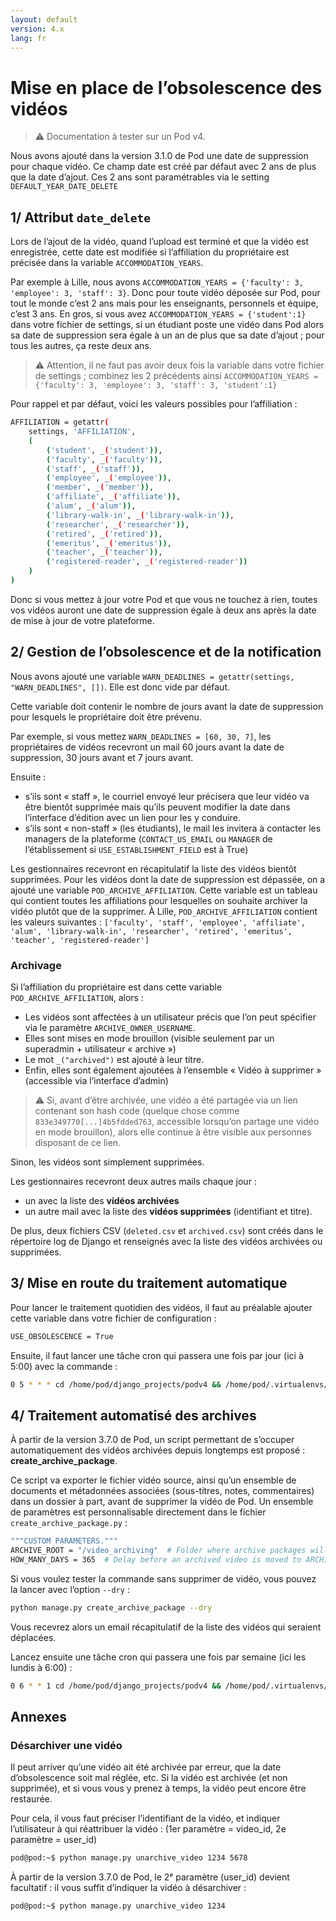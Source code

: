 ```yaml
---
layout: default
version: 4.x
lang: fr
---
```


# Mise en place de l’obsolescence des vidéos

> ⚠️ Documentation à tester sur un Pod v4.

Nous avons ajouté dans la version 3.1.0 de Pod une date de suppression pour chaque vidéo.
Ce champ date est créé par défaut avec 2 ans de plus que la date d’ajout.
Ces 2 ans sont paramétrables via le setting `DEFAULT_YEAR_DATE_DELETE`

## 1/ Attribut `date_delete`

Lors de l’ajout de la vidéo, quand l’upload est terminé et que la vidéo est enregistrée, cette date est modifiée si l’affiliation du propriétaire est précisée dans la variable `ACCOMMODATION_YEARS`.

Par exemple à Lille, nous avons `ACCOMMODATION_YEARS = {'faculty': 3, 'employee': 3, 'staff': 3}`. Donc pour toute vidéo déposée sur Pod, pour tout le monde c’est 2 ans mais pour les enseignants, personnels et équipe, c’est 3 ans.
En gros, si vous avez `ACCOMMODATION_YEARS = {'student':1}` dans votre fichier de settings, si un étudiant poste une vidéo dans Pod alors sa date de suppression sera égale à un an de plus que sa date d’ajout ; pour tous les autres, ça reste deux ans.

> ⚠️ Attention, il ne faut pas avoir deux fois la variable dans votre fichier de settings ; combinez les 2 précédents ainsi `ACCOMMODATION_YEARS = {'faculty': 3, 'employee': 3, 'staff': 3, 'student':1}`

Pour rappel et par défaut, voici les valeurs possibles pour l’affiliation :

```bash
AFFILIATION = getattr(
    settings, 'AFFILIATION',
    (
        ('student', _('student')),
        ('faculty', _('faculty')),
        ('staff', _('staff')),
        ('employee', _('employee')),
        ('member', _('member')),
        ('affiliate', _('affiliate')),
        ('alum', _('alum')),
        ('library-walk-in', _('library-walk-in')),
        ('researcher', _('researcher')),
        ('retired', _('retired')),
        ('emeritus', _('emeritus')),
        ('teacher', _('teacher')),
        ('registered-reader', _('registered-reader'))
    )
)
```

Donc si vous mettez à jour votre Pod et que vous ne touchez à rien, toutes vos vidéos auront une date de suppression égale à deux ans après la date de mise à jour de votre plateforme.

## 2/ Gestion de l’obsolescence et de la notification

Nous avons ajouté une variable `WARN_DEADLINES = getattr(settings, "WARN_DEADLINES", [])`. Elle est donc vide par défaut.

Cette variable doit contenir le nombre de jours avant la date de suppression pour lesquels le propriétaire doit être prévenu.

Par exemple, si vous mettez `WARN_DEADLINES = [60, 30, 7]`, les propriétaires de vidéos recevront un mail 60 jours avant la date de suppression, 30 jours avant et 7 jours avant.

Ensuite :

* s’ils sont « staff », le courriel envoyé leur précisera que leur vidéo va être bientôt supprimée mais qu’ils peuvent modifier la date dans l’interface d’édition avec un lien pour les y conduire.
* s’ils sont « non-staff » (les étudiants), le mail les invitera à contacter les managers de la plateforme (`CONTACT_US_EMAIL` ou `MANAGER` de l’établissement si `USE_ESTABLISHMENT_FIELD` est à True)

Les gestionnaires recevront en récapitulatif la liste des vidéos bientôt supprimées.
Pour les vidéos dont la date de suppression est dépassée, on a ajouté une variable `POD_ARCHIVE_AFFILIATION`. Cette variable est un tableau qui contient toutes les affiliations pour lesquelles on souhaite archiver la vidéo plutôt que de la supprimer. À Lille, `POD_ARCHIVE_AFFILIATION` contient les valeurs suivantes :
`['faculty', 'staff', 'employee', 'affiliate', 'alum', 'library-walk-in', 'researcher', 'retired', 'emeritus', 'teacher', 'registered-reader']`

### Archivage

Si l’affiliation du propriétaire est dans cette variable `POD_ARCHIVE_AFFILIATION`, alors :

* Les vidéos sont affectées à un utilisateur précis que l’on peut spécifier via le paramètre `ARCHIVE_OWNER_USERNAME`.
* Elles sont mises en mode brouillon (visible seulement par un superadmin + utilisateur « archive »)
* Le mot `_("archived")` est ajouté à leur titre.
* Enfin, elles sont également ajoutées à l’ensemble « Vidéo à supprimer » (accessible via l’interface d’admin)

> ⚠️ Si, avant d’être archivée, une vidéo a été partagée via un lien contenant son hash code (quelque chose comme `833e349770[...]4b5fdded763`, accessible lorsqu’on partage une vidéo en mode brouillon), alors elle continue à être visible aux personnes disposant de ce lien.

Sinon, les vidéos sont simplement supprimées.

Les gestionnaires recevront deux autres mails chaque jour :

* un avec la liste des **vidéos archivées**
* un autre mail avec la liste des **vidéos supprimées** (identifiant et titre).

De plus, deux fichiers CSV (`deleted.csv` et `archived.csv`) sont créés dans le répertoire log de Django et renseignés avec la liste des vidéos archivées ou supprimées.

## 3/ Mise en route du traitement automatique

Pour lancer le traitement quotidien des vidéos, il faut au préalable ajouter cette variable dans votre fichier de configuration :

```bash
USE_OBSOLESCENCE = True
```

Ensuite, il faut lancer une tâche cron qui passera une fois par jour (ici à 5:00) avec la commande :

```bash
0 5 * * * cd /home/pod/django_projects/podv4 && /home/pod/.virtualenvs/django_pod4/bin/python manage.py check_obsolete_videos
```

## 4/ Traitement automatisé des archives

À partir de la version 3.7.0 de Pod, un script permettant de s’occuper automatiquement des vidéos archivées depuis longtemps est proposé : **create_archive_package**.

Ce script va exporter le fichier vidéo source, ainsi qu’un ensemble de documents et métadonnées associées (sous-titres, notes, commentaires) dans un dossier à part, avant de supprimer la vidéo de Pod.
Un ensemble de paramètres est personnalisable directement dans le fichier `create_archive_package.py` :

```bash
"""CUSTOM PARAMETERS."""
ARCHIVE_ROOT = "/video_archiving"  # Folder where archive packages will be moved
HOW_MANY_DAYS = 365  # Delay before an archived video is moved to ARCHIVE_ROOT
```

Si vous voulez tester la commande sans supprimer de vidéo, vous pouvez la lancer avec l’option `--dry` :

```bash
python manage.py create_archive_package --dry
```

Vous recevrez alors un email récapitulatif de la liste des vidéos qui seraient déplacées.

Lancez ensuite une tâche cron qui passera une fois par semaine (ici les lundis à 6:00) :

```bash
0 6 * * 1 cd /home/pod/django_projects/podv4 && /home/pod/.virtualenvs/django_pod4/bin/python manage.py create_archive_package &>> /var/log/pod/create_archive_package.log
```

## Annexes

### Désarchiver une vidéo

Il peut arriver qu’une vidéo ait été archivée par erreur, que la date d’obsolescence soit mal réglée, etc. Si la vidéo est archivée (et non supprimée), et si vous vous y prenez à temps, la vidéo peut encore être restaurée.

Pour cela, il vous faut préciser l’identifiant de la vidéo, et indiquer l’utilisateur à qui réattribuer la vidéo :
(1er paramètre = video_id, 2e paramètre = user_id)

```bash
pod@pod:~$ python manage.py unarchive_video 1234 5678
```

À partir de la version 3.7.0 de Pod, le 2ᵉ paramètre (user_id) devient facultatif : il vous suffit d’indiquer la vidéo à désarchiver :

```bash
pod@pod:~$ python manage.py unarchive_video 1234
```
